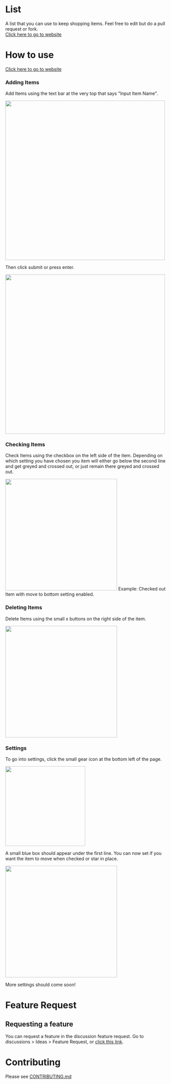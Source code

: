 # List
A list that you can use to keep shopping items. Feel free to edit but do a pull request or fork.  
[Click here to go to website](https://star-cyber3.github.io/List/ "Link to go to website")

# How to use
[Click here to go to website](https://star-cyber3.github.io/List/ "Link to go to website")

### Adding Items
Add Items using the text bar at the very top that says "Input Item Name". 

<img src="https://user-images.githubusercontent.com/80070589/113462423-07ee1b80-93de-11eb-9eca-b5526d126e53.png" width="500">

Then click submit or press enter. 

<img src="https://user-images.githubusercontent.com/80070589/113462650-26a0e200-93df-11eb-8fa4-dd9ce808f32a.png" width="500">

### Checking Items
Check Items using the checkbox on the left side of the item. Depending on which setting you have chosen you item will either go below the second line and get greyed and crossed out, or just remain there greyed and crossed out. 

<img src="https://user-images.githubusercontent.com/80070589/113462844-2e14bb00-93e0-11eb-9eb9-e58c3cdc96bd.png" width="350">
Example: Checked out Item with move to bottom setting enabled. 

### Deleting Items
Delete Items using the small x buttons on the right side of the item. 

<img src="https://user-images.githubusercontent.com/80070589/113523255-eae35500-9563-11eb-9be5-e5cbfb7d2b59.png" width="350">

### Settings

To go into settings, click the small gear icon at the bottom left of the page. 

<img src="https://user-images.githubusercontent.com/80070589/113523351-9e4c4980-9564-11eb-95f3-5ecb88d6128d.png" width="250">

A small blue box should appear under the first line. 
You can now set if you want the item to move when checked or star in place. 

<img src="https://user-images.githubusercontent.com/80070589/113523532-32b6ac00-9565-11eb-8d4e-cf8a6a135f74.png" width="350">

More settings should come soon! 

# Feature Request
## Requesting a feature
You can request a feature in the discussion feature request. Go to discussions > Ideas > Feature Request, or [click this link](https://github.com/Star-Cyber3/List/discussions/30 "Link to go to discussion"). 

# Contributing
Please see [CONTRIBUTING.md](https://github.com/Star-Cyber3/List/blob/194290ed91c5718990f871eaf71321f33e8387cb/.github/CONTRIBUTING.md)  
